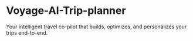 # Voyage-AI-Trip-planner
Your intelligent travel co-pilot that builds, optimizes, and personalizes your trips end-to-end.
